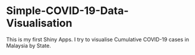 # Simple-COVID-19-Data-Visualisation
This is my first Shiny Apps. I try to visualise Cumulative COVID-19 cases in Malaysia by State.
